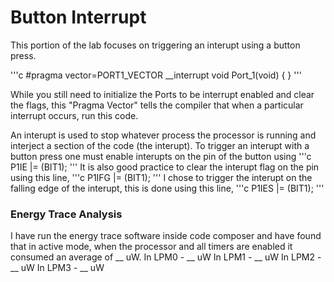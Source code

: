 # Button Interrupt
This portion of the lab focuses on triggering an interupt using a button press.

'''c
#pragma vector=PORT1_VECTOR
__interrupt void Port_1(void)
{
}
'''

While you still need to initialize the Ports to be interrupt enabled and clear the flags, this "Pragma Vector" tells the compiler that when a particular interrupt occurs, run this code. 

An interupt is used to stop whatever process the processor is running and interject a section of the code (the interupt). To trigger an interupt with a button press one must enable interupts on the pin of the button using 
'''c
P1IE |= (BIT1);
'''
It is also good practice to clear the interupt flag on the pin using this line,
'''c
P1IFG |= (BIT1);
'''
I chose to trigger the interupt on the falling edge of the interupt, this is done using this line,
'''c
P1IES |= (BIT1);
'''

### Energy Trace Analysis
I have run the energy trace software inside code composer and have found that in active mode, when the processor and all timers are enabled it consumed an average of __ uW.
In LPM0 - __ uW
In LPM1 - __ uW
In LPM2 - __ uW
In LPM3 - __ uW